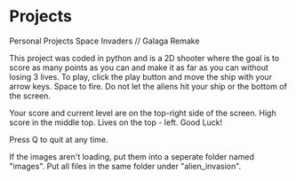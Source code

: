 # Projects
Personal Projects
Space Invaders // Galaga Remake


This project was coded in python and is a 2D shooter where the goal is to score as many points as you can and make it as far as you can without losing 3 lives.
To play, click the play button and move the ship with your arrow keys. Space to fire. Do not let the aliens hit your ship or the bottom of the screen.

Your score and current level are on the top-right side of the screen. High score in the middle top. Lives on the top - left. Good Luck!

Press Q to quit at any time.

If the images aren't loading, put them into a seperate folder named "images". Put all files in the same folder under "alien_invasion".



